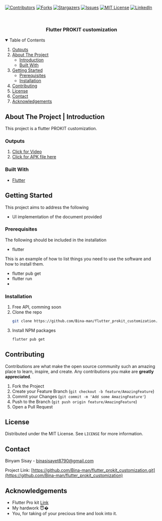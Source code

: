 [![Contributors][contributors-shield]][contributors-url]
[![Forks][forks-shield]][forks-url]
[![Stargazers][stars-shield]][stars-url]
[![Issues][issues-shield]][issues-url]
[![MIT License][license-shield]][license-url]
[![LinkedIn][linkedin-shield]][linkedin-url]



<!-- PROJECT LOGO -->
<br />
<p align="center">
  <h3 align="center">Flutter PROKIT customization</h3>
  </p>
</p>



<!-- TABLE OF CONTENTS -->
<details open="open">
  <summary>Table of Contents</summary>
  <ol>
    <li><a href="#Outputs">Outputs</a></li>
    <li>
      <a href="#built-with">About The Project</a>
      <ul>
        <li><a href="#built-with">Introduction</a></li>
        <li><a href="#built-with">Built With</a></li>
      </ul>
    </li>
    <li>
      <a href="#getting-started">Getting Started</a>
      <ul>
        <li><a href="#prerequisites">Prerequisites</a></li>
        <li><a href="#installation">Installation</a></li>
      </ul>
    </li>
    <li><a href="#contributing">Contributing</a></li>
    <li><a href="#license">License</a></li>
    <li><a href="#contact">Contact</a></li>
    <li><a href="#acknowledgements">Acknowledgements</a></li>
  </ol>
</details>



<!-- ABOUT THE PROJECT -->
## About The Project | Introduction
This project is a flutter PROKIT customization. 

### Outputs
<ol>
  <li><a href="https://github.com/Bina-man/flutter_prokit_customization/blob/main/output/prokit.mp4?raw=true"> Click for Video</a></<li>
  <li><a href="https://github.com/Bina-man/flutter_prokit_customization/blob/main/output/prokit-flutter-25-app-ui-kit.apk?raw=true"> Click for APK file here</a></<li>
</ol>

### Built With

* [Flutter](https://flutter.dev/)

<!-- GETTING STARTED -->
## Getting Started
This project aims to address the following
* UI implementation of the document provided

### Prerequisites
The following should be included in the installation
* flutter
 
This is an example of how to list things you need to use the software and how to install them.
* flutter pub get
* flutter run
* 

### Installation

1. Free API, comming soon
2. Clone the repo
   ```sh
   git clone https://github.com/Bina-man/flutter_prokit_customization.git
   ```
3. Install NPM packages
   ```sh
   flutter pub get
   ```

<!-- CONTRIBUTING -->
## Contributing

Contributions are what make the open source community such an amazing place to learn, inspire, and create. Any contributions you make are **greatly appreciated**.

1. Fork the Project
2. Create your Feature Branch (`git checkout -b feature/AmazingFeature`)
3. Commit your Changes (`git commit -m 'Add some AmazingFeature'`)
4. Push to the Branch (`git push origin feature/AmazingFeature`)
5. Open a Pull Request



<!-- LICENSE -->
## License

Distributed under the MIT License. See `LICENSE` for more information.



<!-- CONTACT -->
## Contact

Binyam Sisay - binasisayet8790@gmail.com

Project Link: [https://github.com/Bina-man/flutter_prokit_customization.git](https://github.com/Bina-man/flutter_prokit_customization)



<!-- ACKNOWLEDGEMENTS -->
## Acknowledgements

*  Flutter Pro kit <a href="https://wordpress.iqonic.design/docs/product/prokit-flutter">Link</a>
*  My hardwork 😇�
*  You, for taking of your precious time and look into it. 


<!-- MARKDOWN LINKS & IMAGES -->
<!-- https://www.markdownguide.org/basic-syntax/#reference-style-links -->
[contributors-shield]: https://img.shields.io/github/contributors/Bina-man/flutter_prokit_customization.svg?style=for-the-badge
[contributors-url]: https://github.com/Bina-man/flutter_prokit_customization/graphs/contributors

[forks-shield]: https://img.shields.io/github/forks/Bina-man/flutter_prokit_customization.svg?style=for-the-badge
[forks-url]: https://github.com/Bina-man/flutter_prokit_customization/network/members

[stars-shield]: https://img.shields.io/github/stars/Bina-man/flutter_prokit_customization.svg?style=for-the-badge
[stars-url]: https://github.com/Bina-man/flutter_prokit_customization/stargazers

[issues-shield]: https://img.shields.io/github/issues/Bina-man/flutter_prokit_customization.svg?style=for-the-badge
[issues-url]: https://github.com/Bina-man/flutter_prokit_customization/issues

[license-shield]: https://img.shields.io/github/license/Bina-man/flutter_prokit_customization.svg?style=for-the-badge
[license-url]: https://github.com/Bina-man/flutter_prokit_customization/blob/master/LICENSE.txt

[linkedin-shield]: https://img.shields.io/badge/-LinkedIn-black.svg?style=for-the-badge&logo=linkedin&colorB=555
[linkedin-url]: https://linkedin.com/in/bina-man

[product-screenshot]: images/screenshot.png
